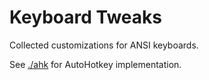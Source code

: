 # Keyboard Tweaks

Collected customizations for ANSI keyboards.

See [./ahk](./ahk) for AutoHotkey implementation.
